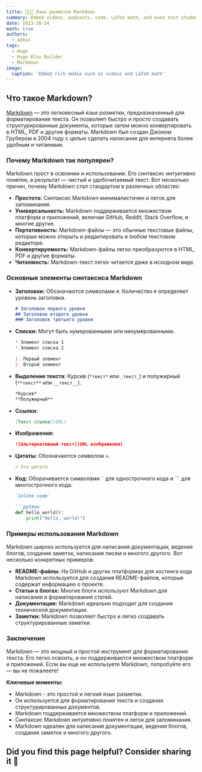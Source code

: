```yaml
---
title: 👩🏼‍🏫 Язык разметки Markdown
summary: Embed videos, podcasts, code, LaTeX math, and even test students!
date: 2023-10-24
math: true
authors:
  - admin
tags:
  - Hugo
  - Hugo Blox Builder
  - Markdown
image:
  caption: 'Embed rich media such as videos and LaTeX math'
---
```


## Что такое Markdown?

[Markdown](https://habitica.fandom.com/ruwiki%D0%A8%D0%BF%D0%B0%D1%80%D0%B3%D0%B0%D0%BB%D0%BA%D0%B0_%D0%BF%D0%BE_Markdown)  — это *легковесный язык разметки*, предназначенный для форматирования текста. Он позволяет быстро и просто создавать структурированные документы, которые затем можно конвертировать в HTML, PDF и другие форматы. Markdown был создан Джоном Грубером в 2004 году с целью сделать написание для интернета более удобным и читаемым.



### Почему Markdown так популярен?

Markdown прост в освоении и использовании. Его синтаксис интуитивно понятен, а результат — чистый и удобочитаемый текст. Вот несколько причин, почему Markdown стал стандартом в различных областях:

*   **Простота:** Синтаксис Markdown минималистичен и легок для запоминания.
*   **Универсальность:** Markdown поддерживается множеством платформ и приложений, включая GitHub, Reddit, Stack Overflow, и многие другие.
*   **Портативность:** Markdown-файлы — это обычные текстовые файлы, которые можно открыть и редактировать в любом текстовом редакторе.
*   **Конвертируемость:** Markdown-файлы легко преобразуются в HTML, PDF и другие форматы.
*   **Читаемость:** Markdown-текст легко читается даже в исходном виде.

### Основные элементы синтаксиса Markdown

*   **Заголовки:** Обозначаются символами `#`. Количество `#` определяет уровень заголовка.

    ```markdown
    # Заголовок первого уровня
    ## Заголовок второго уровня
    ### Заголовок третьего уровня
    ```

*   **Списки:** Могут быть нумерованными или ненумерованными.

    ```markdown
    * Элемент списка 1
    * Элемент списка 2

    1. Первый элемент
    2. Второй элемент
    ```

*   **Выделение текста:** Курсив (`*текст*` или `_текст_`) и полужирный (`**текст**` или `__текст__`).

    ```markdown
    *Курсив*
    **Полужирный**
    ```

*   **Ссылки:**

    ```markdown
    [Текст ссылки](URL)
    ```

*   **Изображения:**

    ```markdown
    ![Альтернативный текст](URL изображения)
    ```

*   **Цитаты:** Обозначаются символом `>`.

    ```markdown
    > Это цитата
    ```

*   **Код:** Оборачивается символами `` ` `` для однострочного кода и ``` для многострочного кода.

    ```markdown
    `inline code`

    ```python
    def hello_world():
        print("Hello, world!")
    ```

### Примеры использования Markdown

Markdown широко используется для написания документации, ведения блогов, создания заметок, написания писем и многого другого. Вот несколько конкретных примеров:

*   **README-файлы:** На GitHub и других платформах для хостинга кода Markdown используется для создания README-файлов, которые содержат информацию о проекте.
*   **Статьи в блогах:** Многие блоги используют Markdown для написания и форматирования статей.
*   **Документация:** Markdown идеально подходит для создания технической документации.
*   **Заметки:** Markdown позволяет быстро и легко создавать структурированные заметки.

### Заключение

Markdown — это мощный и простой инструмент для форматирования текста. Его легко освоить, и он поддерживается множеством платформ и приложений. Если вы еще не используете Markdown, попробуйте его — вы не пожалеете!

**Ключевые моменты:**

*   Markdown - это простой и легкий язык разметки.
*   Он используется для форматирования текста и создания структурированных документов.
*   Markdown поддерживается множеством платформ и приложений.
*   Синтаксис Markdown интуитивно понятен и легок для запоминания.
*   Markdown идеален для написания документации, ведения блогов, создания заметок и многого другого.
 

## Did you find this page helpful? Consider sharing it 🙌
